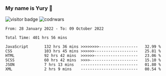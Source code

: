 ### My name is Yury 👋 
![visitor badge](https://visitor-badge.glitch.me/badge?page_id=litury.visitor-badge&left_text=My%20Page%20Visitors)  ![codrwars](https://www.codewars.com/users/litury/badges/micro) 


<!--START_SECTION:waka-->

```text
From: 28 January 2022 - To: 09 October 2022

Total Time: 401 hrs 56 mins

JavaScript       132 hrs 36 mins >>>>>>>>-----------------   32.99 %
CSS              103 hrs 45 mins >>>>>>-------------------   25.81 %
HTML             92 hrs 42 mins  >>>>>>-------------------   23.06 %
SCSS             60 hrs 42 mins  >>>>---------------------   15.10 %
JSON             7 hrs 13 mins   -------------------------   01.80 %
XML              2 hrs 9 mins    -------------------------   00.54 %
```

<!--END_SECTION:waka-->

